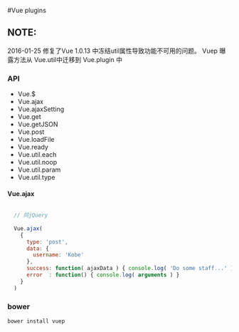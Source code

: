 #Vue plugins

## NOTE:

2016-01-25 修复了Vue 1.0.13 中冻结util属性导致功能不可用的问题。
            Vuep 曝露方法从 Vue.util中迁移到 Vue.plugin 中




### API
- Vue.$
- Vue.ajax
- Vue.ajaxSetting
- Vue.get
- Vue.getJSON
- Vue.post
- Vue.loadFile
- Vue.ready
- Vue.util.each
- Vue.util.noop
- Vue.util.param
- Vue.util.type 


#### Vue.ajax
```js
  
  // 同jQuery
  
  Vue.ajax(
    {
      type: 'post',
      data: {
        username: 'Kobe'
      },
      success: function( ajaxData ) { console.log( 'Do some staff...' ) },
      error  : function() { console.log( arguments ) }
    }
  )

```





### bower
`bower install vuep`
